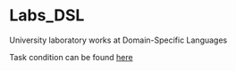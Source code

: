 # Labs_DSL
University laboratory works at Domain-Specific Languages

Task condition can be found [here]([https://www.openai.com](https://github.com/filpatterson/DSL_laboratory_works)https://github.com/filpatterson/DSL_laboratory_works)

